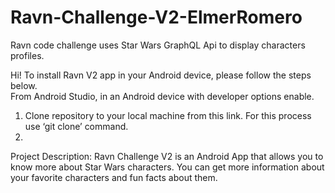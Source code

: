 # Ravn-Challenge-V2-ElmerRomero
Ravn code challenge uses Star Wars GraphQL Api to display characters profiles. 

Hi! To install Ravn V2 app in your Android device, please follow the steps below.  
From Android Studio, in an Android device with developer options enable. 
1.	Clone repository to your local machine from this link. For this process use ‘git clone’ command. 
2.	 
Project Description: Ravn Challenge V2 is an Android App that allows you to know more about Star Wars characters. You can get more information about your favorite characters and fun facts about them. 


